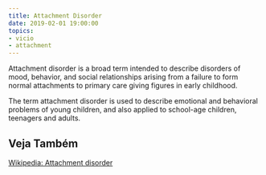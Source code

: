 ```yaml
---
title: Attachment Disorder
date: 2019-02-01 19:00:00
topics: 
- vicio
- attachment
---
```


Attachment disorder is a broad term intended to describe disorders of mood,
behavior, and social relationships arising from a failure to form normal
attachments to primary care giving figures in early childhood.

The term attachment disorder is used to describe emotional and behavioral
problems of young children, and also applied to school-age children, teenagers
and adults.


## Veja Também
[Wikipedia: Attachment disorder](https://en.wikipedia.org/wiki/Attachment_disorder)
